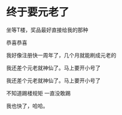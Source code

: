 # 终于要元老了


坐等T楼，奖品最好直接给我的那种

恭喜恭喜

我好像注册快一周年了，几个月就能刷成元老的

我还差个元老就神仙了。马上要开小号了

我还差个元老就神仙了。马上要开小号了

不知道踢楼规矩 一直没敢踢

我也快了，哈哈。
